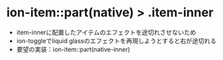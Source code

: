 # ion-item::part(native) > .item-inner
- item-innerに配置したアイテムのエフェクトを途切れさせないため
- ion-toggleでliquid glassのエフェクトを再現しようとすると右が途切れる
- 要望の実装：ion-item::part(native-inner)
